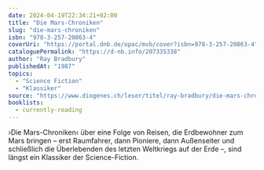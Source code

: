```yaml
---
date: 2024-04-19T22:34:21+02:00
title: "Die Mars-Chroniken"
slug: "die-mars-chroniken"
isbn: "978-3-257-20863-4"
coverUri: "https://portal.dnb.de/opac/mvb/cover?isbn=978-3-257-20863-4"
cataloguePermalink: "https://d-nb.info/207335338"
author: "Ray Bradbury"
publishedAt: "1987"
topics:
  - "Science Fiction"
  - "Klassiker"
source: "https://www.diogenes.ch/leser/titel/ray-bradbury/die-mars-chroniken-9783257208634.html"
booklists:
  - currently-reading
---
```

›Die Mars-Chroniken‹ über eine Folge von Reisen, die Erdbewohner zum Mars 
bringen – erst Raumfahrer, dann Pioniere, dann Außenseiter und schließlich die
Überlebenden des letzten Weltkriegs auf der Erde –, sind längst ein Klassiker 
der Science-Fiction.